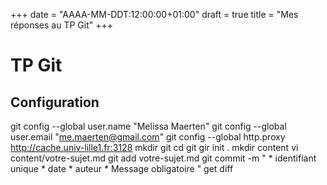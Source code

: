 +++
date = "AAAA-MM-DDT:12:00:00+01:00"
draft = true
title = "Mes réponses au TP Git"
+++

# TP Git
## Configuration

git config --global user.name "Melissa Maerten"
git config --global user.email "me.maerten@gmail.com"
git config --global http.proxy http://cache.univ-lille1.fr:3128
mkdir git
cd git
gir init .
mkdir content
vi content/votre-sujet.md
git add votre-sujet.md
git commit -m
	" * identifiant unique
	  * date
	  * auteur
	  * Message obligatoire "
get diff
